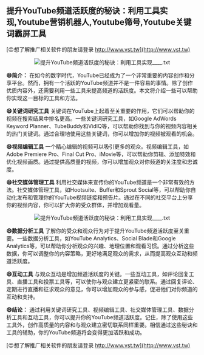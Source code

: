 ## **提升YouTube频道活跃度的秘诀：利用工具实现,Youtube营销机器人,Youtube筛号,Youtube关键词霸屏工具**

[😍想了解推广相关软件的朋友请登录 http://www.vst.tw](http://www.vst.tw)

 <center><img src="https://vst.tw/MP4/tuiguang/png/2.png" alt="提升YouTube频道活跃度的秘诀：利用工具实现____.txt"></center>

**😄简介：**
在如今的数字时代，YouTube已经成为了一个非常重要的内容创作和分享平台。然而，拥有一个活跃的YouTube频道并不是一件容易的事情。除了创作优质内容外，还需要利用一些工具来提高频道的活跃度。本文将介绍一些可以帮助你实现这一目标的工具和方法。

**😄关键词研究工具**
关键词在YouTube上起着至关重要的作用，它们可以帮助你的视频在搜索结果中排名更高。一些关键词研究工具，如Google AdWords Keyword Planner、TubeBuddy和VidIQ等，可以帮助你找到与你的视频内容相关的热门关键词。通过合理地使用这些关键词，你可以增加你的视频被观看的机会。

**😄视频编辑工具**
一个精心编辑的视频可以吸引更多的观众。视频编辑工具，如Adobe Premiere Pro、Final Cut Pro、iMovie等，可以帮助你剪辑、添加特效和优化视频画质。通过提供高质量的视频，你可以增加观众对你频道的关注度和忠诚度。

**😄社交媒体管理工具**
利用社交媒体来宣传你的YouTube频道是一个非常有效的方法。社交媒体管理工具，如Hootsuite、Buffer和Sprout Social等，可以帮助你自动化发布和管理你的YouTube视频链接和预告片。通过在不同的社交平台上分享你的视频内容，你可以扩大你的受众群体，并增加观看量。

 <center><img src="https://vst.tw/MP4/tuiguang/png/3.png" alt="提升YouTube频道活跃度的秘诀：利用工具实现____.txt"></center>

**😄数据分析工具**
了解你的受众和观众行为对于提升YouTube频道活跃度至关重要。一些数据分析工具，如YouTube Analytics、Social Blade和Google Analytics等，可以帮助你分析观众的兴趣、地理位置和观看习惯。通过分析这些数据，你可以调整你的内容策略，更好地满足观众的需求，从而提高观众互动和频道活跃度。

**😄互动工具**
与观众互动是增加频道活跃度的关键。一些互动工具，如评论回复工具、直播工具和投票工具等，可以使你与观众建立更紧密的联系。通过回复评论、定期进行直播和征求观众的意见，你可以增加观众的参与感，促进他们对你频道的互动和支持。

**😄结论：**
通过利用关键词研究工具、视频编辑工具、社交媒体管理工具、数据分析工具和互动工具，你可以提升你的YouTube频道活跃度。记住，除了使用这些工具外，创作高质量的内容和与观众建立密切联系同样重要。相信通过这些秘诀和工具的辅助，你的YouTube频道将会变得更加活跃和成功。

[😍想了解推广相关软件的朋友请登录 http://www.vst.tw](http://www.vst.tw)



